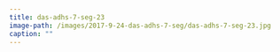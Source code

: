 ```yaml
---
title: das-adhs-7-seg-23
image-path: /images/2017-9-24-das-adhs-7-seg/das-adhs-7-seg-23.jpg
caption: ""
---
```

